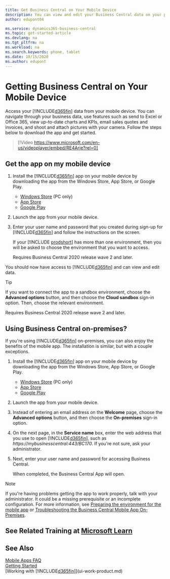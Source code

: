 ```yaml
---
title: Get Business Central on Your Mobile Device
description: You can view and edit your Business Central data on your phone or tablet.
author: edupont04

ms.service: dynamics365-business-central
ms.topic: get-started-article
ms.devlang: na
ms.tgt_pltfrm: na
ms.workload: na
ms.search.keywords: phone, tablet
ms.date: 10/15/2020
ms.author: edupont
---
```


# Getting Business Central on Your Mobile Device

Access your [!INCLUDE[d365fin](includes/d365fin_md.md)] data from your mobile device. You can navigate through your business data, use features such as send to Excel or Office 365, view up-to-date charts and KPIs, email sales quotes and invoices, and shoot and attach pictures with your camera. Follow the steps below to download the app and get started.

> [!Video https://www.microsoft.com/en-us/videoplayer/embed/RE4Arje?rel=0]

## Get the app on my mobile device

1. Install the [!INCLUDE[d365fin](includes/d365fin_md.md)] app on your mobile device by downloading the app from the Windows Store, App Store, or Google Play.  

   - [Windows Store](https://go.microsoft.com/fwlink/?LinkId=734848) (PC only)
   - [App Store](https://go.microsoft.com/fwlink/?LinkId=734847)
   - [Google Play](https://go.microsoft.com/fwlink/?LinkId=734849)
2. Launch the app from your mobile device.
3. Enter your user name and password that you created during sign-up for [!INCLUDE[d365fin](includes/d365fin_md.md)] and follow the instructions on the screen.

    If your [!INCLUDE [prodshort](includes/prodshort.md)] has more than one environment, then you will be asked to choose the environment that you want to access.

    Requires Business Central 2020 release wave 2 and later.

You should now have access to [!INCLUDE[d365fin](includes/d365fin_md.md)] and can view and edit data.  

> [!TIP]
> If you want to connect the app to a sandbox environment, choose the **Advanced options** button, and then choose the **Cloud sandbox** sign-in option. Then, choose the relevant environment.
>
> Requires Business Central 2020 release wave 2 and later.

## Using Business Central on-premises?

If you're using [!INCLUDE[d365fin](includes/d365fin_md.md)] on-premises, you can also enjoy the benefits of the mobile app. The installation is similar, but with a couple exceptions.

1. Install the [!INCLUDE[d365fin](includes/d365fin_md.md)] app on your mobile device by downloading the app from the Windows Store, App Store, or Google Play.  

   - [Windows Store](https://go.microsoft.com/fwlink/?LinkId=734848) (PC only)
   - [App Store](https://go.microsoft.com/fwlink/?LinkId=734847)
   - [Google Play](https://go.microsoft.com/fwlink/?LinkId=734849)
2. Launch the app from your mobile device.
3. Instead of entering an email address on the **Welcome** page, choose the **Advanced options** button, and then choose the **On-premises** sign-in option.
4. On the next page, in the **Service name** box, enter the web address that you use to open [!INCLUDE[d365fin](includes/d365fin_md.md)], such as *https://mybusinesscentral:443/BC170*. If you're not sure, ask your administrator.
5. Next, enter your user name and password for accessing Business Central.

   When completed, the Business Central App will open.

> [!NOTE]
> If you're having problems getting the app to work properly, talk with your administrator. It could be a missing prerequisite or an incomplete configuration. For more information, see  [Preparing the environment for the mobile app](/dynamics365/business-central/dev-itpro/deployment/install-business-central-app#prereqs) or [Troubleshooting the Business Central Mobile App On-Premises](/dynamics365/business-central/dev-itpro/developer/devenv-troubleshooting-the-mobile-app).


## See Related Training at [Microsoft Learn](/learn/modules/alternative-interfaces-dynamics-365-business-central/index)

## See Also

[Mobile Apps FAQ](ui-mobile-faq.md)  
[Getting Started](product-get-started.md)  
[Working with [!INCLUDE[d365fin](includes/d365fin_md.md)]](ui-work-product.md)  
